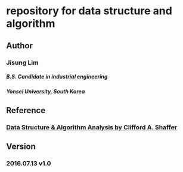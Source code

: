 # repository for data structure and algorithm


Author
------
### Jisung Lim

##### B.S. Candidate in industrial engineering
##### Yonsei University, South Korea


Reference
---------
### [Data Structure & Algorithm Analysis by Clifford A. Shaffer](https://people.cs.vt.edu/shaffer/Book/ "DSA by C. A. Shaffer")


Version
-------
### 2016.07.13 v1.0
